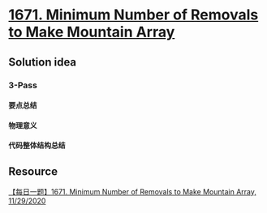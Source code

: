 # [1671. Minimum Number of Removals to Make Mountain Array](https://leetcode.com/problems/minimum-number-of-removals-to-make-mountain-array/description/)

## Solution idea

### 3-Pass

#### 要点总结

#### 物理意义

#### 代码整体结构总结


## Resource
[【每日一题】1671. Minimum Number of Removals to Make Mountain Array, 11/29/2020](https://www.youtube.com/watch?v=EPmzDJMkJ50&ab_channel=HuifengGuan)